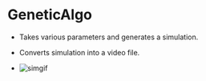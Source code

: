 # GeneticAlgo

- Takes various parameters and generates a simulation.
- Converts simulation into a video file.

- ![simgif](https://github.com/reddheeraj/GeneticAlgo/assets/77443480/1aac158d-783e-4350-90d1-e2b0613b088a)

